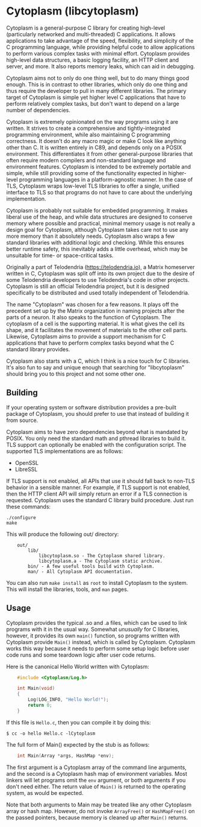 # Cytoplasm (libcytoplasm)

Cytoplasm is a general-purpose C library for creating high-level (particularly networked and multi-threaded) C applications. It allows applications to take advantage of the speed, flexibility, and simplicity of the C programming language, while providing helpful code to allow applications to perform various complex tasks with minimal effort. Cytoplasm provides high-level data structures, a basic logging facility, an HTTP client and server, and more. It also reports memory leaks, which can aid in debugging.

Cytoplasm aims not to only do one thing well, but to do many things good enough. This is in contrast to other libraries, which only do one thing and thus require the developer to pull in many different libraries. The primary target of Cytoplasm is simple yet higher level C applications that have to perform relatively complex tasks, but don't want to depend on a large number of dependencies.

Cytoplasm is extremely opinionated on the way programs using it are written. It strives to create a comprehensive and tightly-integrated programming environment, while also maintaining C programming correctness. It doesn't do any macro magic or make C look like anything other than C. It is written entirely in C89, and depends only on a POSIX environment. This differentiates it from other general-purpose libraries that often require modern compilers and non-standard language and environment features. Cytoplasm is intended to be extremely portable and simple, while still providing some of the functionality expected in higher-level programming languages in a platform-agnostic manner. In the case of TLS, Cytoplasm wraps low-level TLS libraries to offer a single, unified interface to TLS so that programs do not have to care about the underlying implementation.

Cytoplasm is probably not suitable for embedded programming. It makes liberal use of the heap, and while data structures are designed to conserve memory where possible and practical, minimal memory usage is not really a design goal for Cytoplasm, although Cytoplasm takes care not to use any more memory than it absolutely needs. Cytoplasm also wraps a few standard libraries with additional logic and checking. While this ensures better runtime safety, this inevitably adds a little overhead, which may be unsuitable for time- or space-critical tasks.

Originally a part of Telodendria (https://telodendria.io), a Matrix homeserver written in C, Cytoplasm was split off into its own project due to the desire of some Telodendria developers to use Telodendria's code in other projects. Cytoplasm is still an official Telodendria project, but it is designed specifically to be distributed and used totally independent of Telodendria.

The name "Cytoplasm" was chosen for a few reasons. It plays off the precedent set up by the Matrix organization in naming projects after the parts of a neuron. It also speaks to the function of Cytoplasm.  The cytoplasm of a cell is the supporting material. It is what gives the cell its shape, and it facilitates the movement of materials to the other cell parts. Likewise, Cytoplasm aims to provide a support mechanism for C applications that have to perform complex tasks beyond what the C standard library provides.

Cytoplasm also starts with a C, which I think is a nice touch for C libraries. It's also fun to say and unique enough that searching for "libcytoplasm" should bring you to this project and not some other one.

## Building

If your operating system or software distribution provides a pre-built package of Cytoplasm, you should prefer to use that instead of building it from source.

Cytoplasm aims to have zero dependencies beyond what is mandated by POSIX. You only need the standard math and pthread libraries to build it. TLS support can optionally be enabled with the configuration script. The supported TLS implementations are as follows:

- OpenSSL
- LibreSSL

If TLS support is not enabled, all APIs that use it should fall back to non-TLS behavior in a sensible manner. For example, if TLS support is not enabled, then the HTTP client API will simply return an error if a TLS connection is requested.  Cytoplasm uses the standard C library build procedure. Just run these commands:

```
./configure
make
```

This will produce the following out/ directory:

```
    out/
        lib/
            libcytoplasm.so - The Cytoplasm shared library.
            libcytoplasm.a - The Cytoplasm static archive.
        bin/ - A few useful tools build with Cytoplasm.
        man/ - All Cytoplasm API documentation.
```

You can also run `make install` as `root` to install Cytoplasm to the system. This will install the libraries, tools, and `man` pages.

## Usage

Cytoplasm provides the typical .so and .a files, which can be used to link programs with it in the usual way. Somewhat *unusually* for C libraries, however, it provides its own `main()` function, so programs written with Cytoplasm provide `Main()` instead, which is called by Cytoplasm. Cytoplasm works this way because it needs to perform some setup logic before user code runs and some teardown logic after user code returns.

Here is the canonical Hello World written with Cytoplasm:

```c
    #include <Cytoplasm/Log.h>

    int Main(void)
    {
        Log(LOG_INFO, "Hello World!");
        return 0;
    }
```

If this file is `Hello.c`, then you can compile it by doing this:

	$ cc -o hello Hello.c -lCytoplasm

The full form of Main() expected by the stub is as follows:

```c
    int Main(Array *args, HashMap *env);
```

The first argument is a Cytoplasm array of the command line arguments, and the second is a Cytoplasm hash map of environment variables. Most linkers will let programs omit the `env` argument, or both arguments if you don't need either. The return value of `Main()` is returned to the operating system, as would be expected.

Note that both arguments to Main may be treated like any other Cytoplasm array or hash map. However, do not invoke `ArrayFree()` or `HashMapFree()` on the passed pointers, because memory is cleaned up after `Main()` returns.
